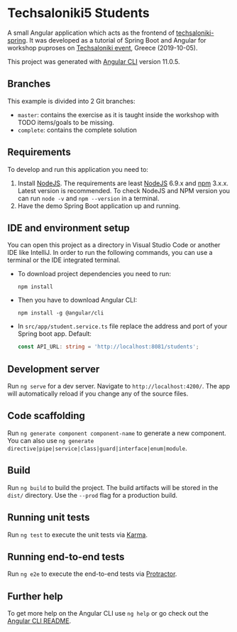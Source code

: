 # Techsaloniki5 Students

A small Angular application which acts as the frontend of [techsaloniki-spring](https://github.com/manios/techsaloniki-spring).  It was developed as a tutorial of Spring Boot and Angular for workshop puproses on  [Techsaloniki event](https://techsaloniki.gr/techsaloniki-5), Greece (2019-10-05).

This project was generated with [Angular CLI](https://github.com/angular/angular-cli) version 11.0.5.

## Branches

This example is divided into 2 Git branches:

* `master`: contains the exercise as it is taught inside the workshop with TODO items/goals to be missing.
* `complete`: contains the complete solution

## Requirements

To develop and run this application you need to:

1. Install [NodeJS](https://nodejs.org/en/). The requirements are least [NodeJS](https://nodejs.org/en/) 6.9.x and [npm](https://www.npmjs.com/get-npm?utm_source=house&utm_medium=homepage&utm_campaign=free%20orgs&utm_term=Install%20npm) 3.x.x. Latest version is recommended. To check NodeJS and NPM version you can run ```node -v``` and ```npm --version``` in a terminal.
1. Have the demo Spring Boot application up and running.

## IDE and environment setup

You can open this project as a directory in Visual Studio Code or another IDE like IntelliJ. In order to run the following commands, you can use a terminal or the IDE integrated terminal. 

* To download project dependencies you need to run:
  ```shell
  npm install
  ```
* Then you have to download Angular CLI:
  ```shell
  npm install -g @angular/cli
  ```
* In ```src/app/student.service.ts``` file replace the address and port of your Spring boot app. Default:
    ```typescript
    const API_URL: string = 'http://localhost:8081/students';
    ```

## Development server

Run `ng serve` for a dev server. Navigate to `http://localhost:4200/`. The app will automatically reload if you change any of the source files.

## Code scaffolding

Run `ng generate component component-name` to generate a new component. You can also use `ng generate directive|pipe|service|class|guard|interface|enum|module`.

## Build

Run `ng build` to build the project. The build artifacts will be stored in the `dist/` directory. Use the `--prod` flag for a production build.

## Running unit tests

Run `ng test` to execute the unit tests via [Karma](https://karma-runner.github.io).

## Running end-to-end tests

Run `ng e2e` to execute the end-to-end tests via [Protractor](http://www.protractortest.org/).

## Further help

To get more help on the Angular CLI use `ng help` or go check out the [Angular CLI README](https://github.com/angular/angular-cli/blob/master/README.md).
